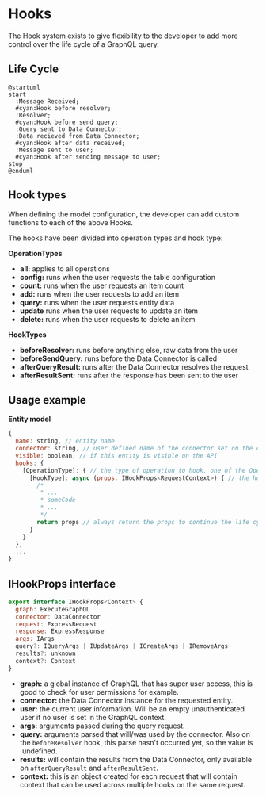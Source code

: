 # Hooks

The Hook system exists to give flexibility to the developer to add more control over the life cycle of a GraphQL query.

## Life Cycle

```plantuml
@startuml
start
  :Message Received;
  #cyan:Hook before resolver;
  :Resolver;
  #cyan:Hook before send query;
  :Query sent to Data Connector;
  :Data recieved from Data Connector;
  #cyan:Hook after data received;
  :Message sent to user;
  #cyan:Hook after sending message to user;
stop
@enduml
```

## Hook types

When defining the model configuration, the developer can add custom functions to each of the above Hooks.

The hooks have been divided into operation types and hook type:

**OperationTypes**
- **all:** applies to all operations
- **config:** runs when the user requests the table configuration
- **count:** runs when the user requests an item count
- **add:** runs when the user requests to add an item
- **query:** runs when the user requests entity data
- **update** runs when the user requests to update an item
- **delete:** runs when the user requests to delete an item

**HookTypes**
- **beforeResolver:** runs before anything else, raw data from the user
- **beforeSendQuery:** runs before the Data Connector is called
- **afterQueryResult:** runs after the Data Connector resolves the request
- **afterResultSent:** runs after the response has been sent to the user

## Usage example

**Entity model**
```js
{
  name: string, // entity name
  connector: string, // user defined name of the connector set on the config file
  visible: boolean, // if this entity is visible on the API
  hooks: {
    [OperationType]: { // the type of operation to hook, one of the OperationTypes
      [HookType]: async (props: IHookProps<RequestContext>) { // the hook type, one of the HookTypes
        /*
         * ...
         * someCode
         * ...
         */
        return props // always return the props to continue the life cycle
      }
    }
  },
  ...
}
```

## IHookProps interface

```js
export interface IHookProps<Context> {
  graph: ExecuteGraphQL
  connector: DataConnector
  request: ExpressRequest
  response: ExpressResponse
  args: IArgs
  query?: IQueryArgs | IUpdateArgs | ICreateArgs | IRemoveArgs
  results?: unknown
  context?: Context 
}
```

- **graph:** a global instance of GraphQL that has super user access, this is good to check for user permissions for example.
- **connector:** the Data Connector instance for the requested entity.
- **user:** the current user information. Will be an empty unauthenticated user if no user is set in the GraphQL context.
- **args:** arguments passed during the query request.
- **query:** arguments parsed that will/was used by the connector. Also on the `beforeResolver` hook, this parse hasn't occurred yet, so the value is `undefined.
- **results:** will contain the results from the Data Connector, only available on `afterQueryResult` and `afterResultSent`.
- **context:** this is an object created for each request that will contain context that can be used across multiple hooks on the same request.  
